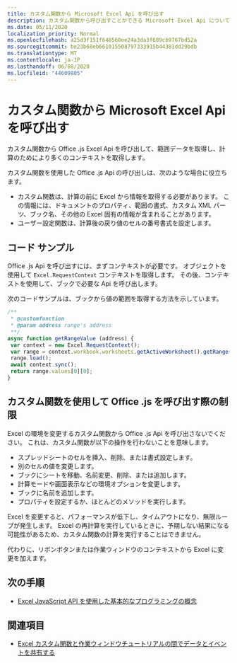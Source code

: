 ```yaml
---
title: カスタム関数から Microsoft Excel Api を呼び出す
description: カスタム関数から呼び出すことができる Microsoft Excel Api について説明します。
ms.date: 05/11/2020
localization_priority: Normal
ms.openlocfilehash: a25d3f151f648560ee24a3da3f689cb9767bd52a
ms.sourcegitcommit: be23b68eb661015508797333915b44381dd29bdb
ms.translationtype: MT
ms.contentlocale: ja-JP
ms.lasthandoff: 06/08/2020
ms.locfileid: "44609805"
---
```

# <a name="call-microsoft-excel-apis-from-a-custom-function"></a>カスタム関数から Microsoft Excel Api を呼び出す

カスタム関数から Office .js Excel Api を呼び出して、範囲データを取得し、計算のためにより多くのコンテキストを取得します。

カスタム関数を使用した Office .js Api の呼び出しは、次のような場合に役立ちます。

- カスタム関数は、計算の前に Excel から情報を取得する必要があります。 この情報には、ドキュメントのプロパティ、範囲の書式、カスタム XML パーツ、ブック名、その他の Excel 固有の情報が含まれることがあります。
- ユーザー設定関数は、計算後の戻り値のセルの番号書式を設定します。

## <a name="code-sample"></a>コード サンプル

Office .js Api を呼び出すには、まずコンテキストが必要です。 オブジェクトを使用して `Excel.RequestContext` コンテキストを取得します。 その後、コンテキストを使用して、ブックで必要な Api を呼び出します。

次のコードサンプルは、ブックから値の範囲を取得する方法を示しています。

```JavaScript
/**
 * @customfunction
 * @param address range's address
 **/
async function getRangeValue (address) {
 var context = new Excel.RequestContext();
 var range = context.workbook.worksheets.getActiveWorksheet().getRange(address);
 range.load();
 await context.sync();
 return range.values[0][0];
}
```

## <a name="limitations-of-calling-officejs-through-a-custom-function"></a>カスタム関数を使用して Office .js を呼び出す際の制限

Excel の環境を変更するカスタム関数から Office .js Api を呼び出さないでください。 これは、カスタム関数が以下の操作を行わないことを意味します。

- スプレッドシートのセルを挿入、削除、または書式設定します。
- 別のセルの値を変更します。
- ブックにシートを移動、名前変更、削除、または追加します。
- 計算モードや画面表示などの環境オプションを変更します。
- ブックに名前を追加します。
- プロパティを設定するか、ほとんどのメソッドを実行します。

Excel を変更すると、パフォーマンスが低下し、タイムアウトになり、無限ループが発生します。 Excel の再計算を実行しているときに、予期しない結果になる可能性があるため、カスタム関数の計算を実行することはできません。

代わりに、リボンボタンまたは作業ウィンドウのコンテキストから Excel に変更を加えます。

## <a name="next-steps"></a>次の手順

- [Excel JavaScript API を使用した基本的なプログラミングの概念](../reference/overview/excel-add-ins-reference-overview.md)

## <a name="see-also"></a>関連項目

- [Excel カスタム関数と作業ウィンドウチュートリアルの間でデータとイベントを共有する](../tutorials/share-data-and-events-between-custom-functions-and-the-task-pane-tutorial.md)
